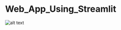 # Web_App_Using_Streamlit

![alt text](https://user-images.githubusercontent.com/53685806/108653771-578f1c80-74ed-11eb-9f46-802df68ce0bf.png)
